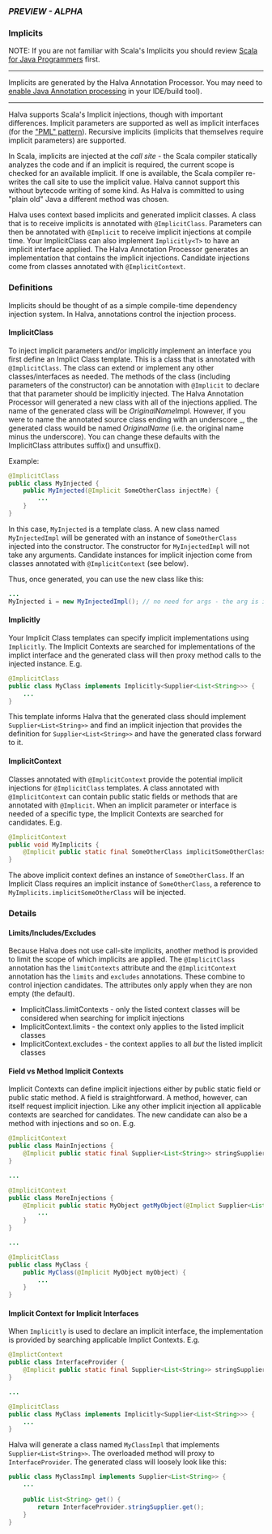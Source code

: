 ### *PREVIEW - ALPHA*

### Implicits

NOTE: If you are not familiar with Scala's Implicits you should review [Scala for Java Programmers](../../../../../../../../SCALA.md) first.

------------

Implicits are generated by the Halva Annotation Processor. You may need to 
[enable Java Annotation processing](../../../../../../../../IDEs.md) in your IDE/build tool).

------------

Halva supports Scala's Implicit injections, though with important differences. Implicit parameters are supported as well as implicit interfaces (for the ["PML" pattern](http://www.artima.com/weblogs/viewpost.jsp?thread=179766)). Recursive implicits (implicits that themselves require implicit parameters) are supported.

In Scala, implicits are injected at the *call site* - the Scala compiler statically analyzes the code and if an implicit is required, the current scope is checked for an available implicit. If one is available, the Scala compiler re-writes the call site to use the implicit value. Halva cannot support this without bytecode writing of some kind. As Halva is committed to using "plain old" Java a different method was chosen.

Halva uses context based implicits and generated implicit classes. A class that is to receive implicits is annotated with `@ImplicitClass`. Parameters can then be annotated with `@Implicit` to receive implicit injections at compile time. Your ImplicitClass can also implement `Implicitly<T>` to have an implicit interface applied. The Halva Annotation Processor generates an implementation that contains the implicit injections. Candidate injections come from classes annotated with `@ImplicitContext`. 

### Definitions

Implicits should be thought of as a simple compile-time dependency injection system. In Halva, annotations control the injection process.

#### ImplicitClass

To inject implicit parameters and/or implicitly implement an interface you first define an Implict Class template. This is a class that is annotated with `@ImplicitClass`. The class can extend or implement any other classes/interfaces as needed. The methods of the class (including parameters of the constructor) can be annotation with `@Implicit` to declare that that parameter should be implicitly injected. The Halva Annotation Processor will generated a new class with all of the injections applied. The name of the generated class will be *OriginalName*Impl. However, if you were to name the annotated source class ending with an underscore _, the generated class wouild be named *OriginalName* (i.e. the original name minus the underscore). You can change these defaults with the ImplicitClass attributes suffix() and unsuffix().

Example:

```java
@ImplicitClass
public class MyInjected {
    public MyInjected(@Implicit SomeOtherClass injectMe) {
        ...
    }
}
```

In this case, `MyInjected` is a template class. A new class named `MyInjectedImpl` will be generated with an instance of `SomeOtherClass` injected into the constructor. The constructor for `MyInjectedImpl` will not take any arguments. Candidate instances for implicit injection come from classes annotated with `@ImplicitContext` (see below).

Thus, once generated, you can use the new class like this:

```java
...
MyInjected i = new MyInjectedImpl(); // no need for args - the arg is implicitly injected
```

#### Implicitly

Your Implicit Class templates can specify implicit implementations using `Implicitly`. The Implicit Contexts are searched for implementations of the implict interface and the generated class will then proxy method calls to the injected instance. E.g.

```java
@ImplicitClass
public class MyClass implements Implicitly<Supplier<List<String>>> {
    ...
}
```

This template informs Halva that the generated class should implement `Supplier<List<String>>` and find an implicit injection that provides the definition for `Supplier<List<String>>` and have the generated class forward to it. 

#### ImplicitContext

Classes annotated with `@ImplicitContext` provide the potential implicit injections for `@ImplicitClass` templates. A class annotated with `@ImplicitContext` can contain public static fields or methods that are annotated with `@Implicit`. When an implicit parameter or interface is needed of a specific type, the Implicit Contexts are searched for candidates. E.g.

```java
@ImplicitContext
public void MyImplicits {
    @Implicit public static final SomeOtherClass implicitSomeOtherClass = new SomeOtherClass();
}
```

The above implicit context defines an instance of `SomeOtherClass`. If an Implicit Class requires an implicit instance of `SomeOtherClass`, a reference to `MyImplicits.implicitSomeOtherClass` will be injected.

### Details

#### Limits/Includes/Excludes

Because Halva does not use call-site implicits, another method is provided to limit the scope of which implicits are applied. The `@ImplicitClass` annotation has the `limitContexts` attribute and the `@ImplicitContext` annotation has the `limits` and `excludes` annotations. These combine to control injection candidates. The attributes only apply when they are non empty (the default).

* ImplicitClass.limitContexts - only the listed context classes will be considered when searching for implicit injections
* ImplicitContext.limits - the context only applies to the listed implicit classes
* ImplicitContext.excludes - the context applies to all *but* the listed implicit classes

#### Field vs Method Implicit Contexts

Implicit Contexts can define implicit injections either by public static field or public static method. A field is straightforward. A method, however, can itself request implicit injection. Like any other implicit injection all applicable contexts are searched for candidates. The new candidate can also be a method with injections and so on. E.g.

```java
@ImplicitContext
public class MainInjections {
    @Implicit public static final Supplier<List<String>> stringSupplier = ...
}

...

@ImplicitContext
public class MoreInjections {
    @Implicit public static MyObject getMyObject(@Implict Supplier<List<String>> supplier) {
        ...
    }
}

...

@ImplicitClass
public class MyClass {
    public MyClass(@Implicit MyObject myObject) {
        ...
    }
}
```

#### Implicit Context for Implicit Interfaces

When `Implicitly` is used to declare an implicit interface, the implementation is provided by searching applicable Implict Contexts. E.g.

```java
@ImplictContext
public class InterfaceProvider {
    @Implicit public static final Supplier<List<String>> stringSupplier = ...
}

...

@ImplicitClass
public class MyClass implements Implicitly<Supplier<List<String>>> {
    ...
}
```

Halva will generate a class named `MyClassImpl` that implements `Supplier<List<String>>`. The overloaded method will proxy to `InterfaceProvider`. The generated class will loosely look like this:

```java
public class MyClassImpl implements Supplier<List<String>> {
    ...
    
    public List<String> get() {
        return InterfaceProvider.stringSupplier.get();
    }
}
```
